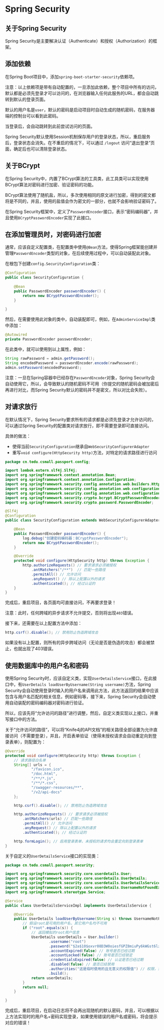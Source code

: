 # Spring Security

## 关于Spring Security

Spring Security是主要解决认证（Authenticate）和授权（Authorization）的框架。

## 添加依赖

在Spring Boot项目中，添加`spring-boot-starter-security`依赖项。

注意：以上依赖项是带有自动配置的，一旦添加此依赖，整个项目中所有的访问，默认都是必须先登录才可以访问的，在浏览器输入任何此服务的URL，都会自动跳转到默认的登录页面。

默认的用户名是`user`，默认的密码是启动项目时自动生成的随机密码，在服务器端的控制台可以看到此密码。

当登录后，会自动跳转到此前尝试访问的页面。

Spring Security默认使用Session机制保存用户的登录状态，所以，重启服务后，登录状态会消失。在不重启的情况下，可以通过 `/logout` 访问“退出登录”页面，确定后也可以清除登录状态。

## 关于BCrypt

在Spring Security中，内置了BCrypt算法的工具类，此工具类可以实现使用BCrypt算法对密码进行加密、验证密码的功能。

BCrypt算法使用了随机盐，所以，多次使用相同的原文进行加密，得到的密文都将是不同的，并且，使用的盐值会作为密文的一部分，也就不会影响验证密码了。

在Spring Security框架中，定义了`PasswordEncoder`接口，表示“密码编码器”，并且使用`BCryptPasswordEncoder`实现了此接口。

## 在添加管理员时，对密码进行加密

通常，应该自定义配置类，在配置类中使用`@Bean`方法，使得Spring框架能创建并管理`PasswordEncoder`类型的对象，在后续使用过程中，可以自动装配此对象。

在根包下创建`config.SecurityConfiguration`类：

```java
@Configuration
public class SecurityConfiguration {
    
    @Bean
    public PasswordEncoder passwordEncoder() {
        return new BCryptPasswordEncoder();
    }
    
}
```

然后，在需要使用此对象的类中，自动装配即可，例如，在`AdminServiceImpl`类中添加：

```java
@Autowired
private PasswordEncoder passwordEncoder;
```

在此类中，就可以使用到以上属性，例如：

```java
String rawPassword = admin.getPassword();
String encodedPassword = passwordEncoder.encode(rawPassword);
admin.setPassword(encodedPassword);
```

注意：一旦在Spring容器中已经存在`PasswordEncoder`对象，Spring Security会自动使用它，所以，会导致默认的随机密码不可用（你提交的随机密码会被加密后再进行对比，而Spring Security默认的密码并不是密文，所以对比会失败）。

## 对请求放行

在默认情况下，Spring Security要求所有的请求都是必须先登录才允许访问的，可以通过Spring Security的配置类对请求放行，即不需要登录即可直接访问。

具体的做法：

- 使得当前`SecurityConfiguration`继承自`WebSecurityConfigurerAdapter`
- 重写`void configure(HttpSecurity http)`方法，对特定的请求路径进行访问

```java
package cn.tedu.csmall.passport.config;

import lombok.extern.slf4j.Slf4j;
import org.springframework.context.annotation.Bean;
import org.springframework.context.annotation.Configuration;
import org.springframework.security.config.annotation.web.builders.HttpSecurity;
import org.springframework.security.config.annotation.web.configuration.WebSecurityConfiguration;
import org.springframework.security.config.annotation.web.configuration.WebSecurityConfigurerAdapter;
import org.springframework.security.crypto.bcrypt.BCryptPasswordEncoder;
import org.springframework.security.crypto.password.PasswordEncoder;

@Slf4j
@Configuration
public class SecurityConfiguration extends WebSecurityConfigurerAdapter {

    @Bean
    public PasswordEncoder passwordEncoder() {
        log.debug("创建密码编码器：BCryptPasswordEncoder");
        return new BCryptPasswordEncoder();
    }

    @Override
    protected void configure(HttpSecurity http) throws Exception {
        http.authorizeRequests() // 要求请求必须被授权
            .antMatchers("/**")  // 匹配一些路径
            .permitAll() // 允许访问
            .anyRequest() // 除以上配置以外的请求
            .authenticated(); // 经过认证的
    }
}
```

完成后，重启项目，各页面均可直接访问，不再要求登录！

注意：此时，任何跨域的异步请求不允许提交，否则将出现`403`错误。

接下来，还需要在以上配置方法中添加：

```java
http.csrf().disable(); // 禁用防止伪造跨域攻击
```

如果没有以上配置，则所有的异步跨域访问（无论是否是伪造的攻击）都会被禁止，也就出现了403错误。

## 使用数据库中的用户名和密码

使用Spring Security时，应该自定义类，实现`UserDetailsService`接口，在此接口中，有`UserDetails loadUserByUsername(String username)`方法，Spring Security会自动使用登录时输入的用户名来调用此方法，此方法返回的结果中应该包含与用户名匹配的相关信息，例如密码等，接下来，Spring Security会自动使用自动装配的密码编码器对密码进行验证。

所以，应该先将“允许访问的路径”进行调整，然后，自定义类实现以上接口，并重写接口中的方法。

关于“允许访问的路径”，可以将“Knife4j的API文档”的相关路径全部设置为允许直接访问（不需要登录），并且，开启表单验证（使得未授权请求会自动重定向到登录表单），则配置为：

```java
@Override
protected void configure(HttpSecurity http) throws Exception {
    // 请求路径白名单
    String[] urls = {
            "/favicon.ico",
            "/doc.html",
            "/**/*.js",
            "/**/*.css",
            "/swagger-resources/**",
            "/v2/api-docs"
    };

    http.csrf().disable(); // 禁用防止伪造跨域攻击

    http.authorizeRequests() // 要求请求必须被授权
        .antMatchers(urls) // 匹配一些路径
        .permitAll() // 允许访问
        .anyRequest() // 除以上配置以外的请求
        .authenticated(); // 经过认证的

    http.formLogin(); // 启用登录表单，未授权的请求均会重定向到登录表单
}
```

关于自定义的`UserDetailsService`接口的实现类：

```java
package cn.tedu.csmall.passport.security;

import org.springframework.security.core.userdetails.User;
import org.springframework.security.core.userdetails.UserDetails;
import org.springframework.security.core.userdetails.UserDetailsService;
import org.springframework.security.core.userdetails.UsernameNotFoundException;
import org.springframework.stereotype.Service;

@Service
public class UserDetailsServiceImpl implements UserDetailsService {

    @Override
    public UserDetails loadUserByUsername(String s) throws UsernameNotFoundException {
        // 假设root是可用的用户名，其它用户名均不可用
        if ("root".equals(s)) {
            // 返回模拟的root用户信息
            UserDetails userDetails = User.builder()
                    .username("root")
                    .password("$2a$10$oxvr08D3W0oiesfGPZ8miuPy6kWGst6lz3.qZ29upo8yTjROWh4eC")
                    .accountExpired(false) // 账号是否已经过期
                    .accountLocked(false) // 账号是否已经锁定
                    .credentialsExpired(false) // 认证是否已经过期
                    .disabled(false) // 是否已经禁用
                    .authorities("这是临时使用的且无意义的权限值") // 权限，注意，此方法的参数值不可以为null
                    .build();
            return userDetails;
        }
        return null;
    }

}
```

完成后，重启项目，在启动日志将不会再出现随机的默认密码，并且，可以根据以上方法实现时的用户名+密码实现登录，如果使用错误的用户名或密码，将会提示对应的错误！





